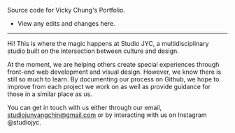 Source code for Vicky Chung's Portfolio.
- View any edits and changes here.

----------------------------------------------------------------------------------------

Hi! This is where the magic happens at Studio JYC, a multidisciplinary studio built on the intersection between culture and design. 

At the moment, we are helping others create special experiences through front-end web development and visual design. However, we know there is still so much to learn. By documenting our process on Github, we hope to improve from each project we work on as well as provide guidance for those in a similar place as us. 

You can get in touch with us either through our email, studiojunyangchin@gmail.com or by interacting with us on Instagram @studiojyc.
